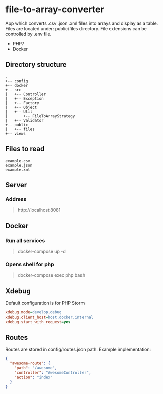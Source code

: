 # file-to-array-converter

App which converts .csv .json .xml files into arrays and display as a table. 
Files are located under: public/files directory. 
File extensions can be controlled by .env file.

- PHP7
- Docker

## Directory structure

```
.
+-- config
+-- docker
+-- src
|   +-- Controller
|   +-- Exception
|   +-- Factory
|   +-- Object
|   +-- Util
|       +-- FileToArrayStrategy
|   +-- Validator
+-- public
|   +-- files
+-- views
```

## Files to read

```
example.csv
example.json
example.xml
```

## Server

### Address

> http://localhost:8081

## Docker

### Run all services

> docker-compose up -d

### Opens shell for php

> docker-compose exec php bash


## Xdebug

Default configuration is for PHP Storm

```ini
xdebug.mode=develop,debug
xdebug.client_host=host.docker.internal
xdebug.start_with_request=yes
```

## Routes

Routes are stored in config/routes.json path. Example implementation:

```json
{
  "awesome-route": {
    "path": "/awesome",
    "controller": "AwesomeController",
    "action": "index"
  }
}
```

